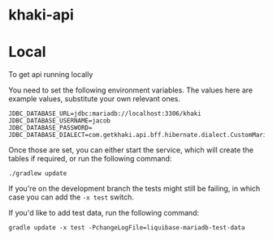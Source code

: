 # khaki-api

# Local
To get api running locally

You need to set the following environment variables. The values here are example values, substitute your own relevant
ones.

```
JDBC_DATABASE_URL=jdbc:mariadb://localhost:3306/khaki
JDBC_DATABASE_USERNAME=jacob
JDBC_DATABASE_PASSWORD=
JDBC_DATABASE_DIALECT=com.getkhaki.api.bff.hibernate.dialect.CustomMariaDbDialect
```

Once those are set, you can either start the service, which will create the tables if required, or run the following
command:

```
./gradlew update
```

If you're on the development branch the tests might still be failing, in which case you can add the ```-x test``` switch.

If you'd like to add test data, run the following command:

```
gradle update -x test -PchangeLogFile=liquibase-mariadb-test-data
```